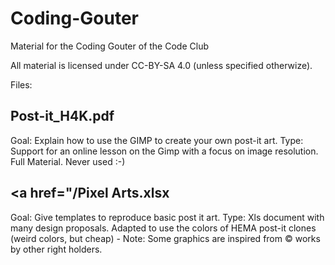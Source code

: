 # Coding-Gouter

Material for the Coding Gouter of the Code Club

All material is licensed under CC-BY-SA 4.0 (unless specified otherwize).


Files:

## Post-it_H4K.pdf
Goal: Explain how to use the GIMP to create your own post-it art.
Type: Support for an online lesson on the Gimp with a focus on image resolution. Full Material. Never used :-)

## <a href="/Pixel Arts.xlsx
Goal: Give templates to reproduce basic post it art.
Type: Xls document with many design proposals. Adapted to use the colors of HEMA post-it clones (weird colors, but cheap) - Note: Some graphics are inspired from © works by other right holders.
